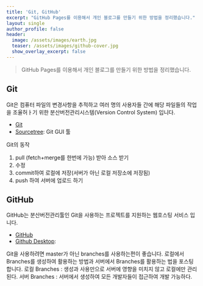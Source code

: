 ```yaml
---
title: 'Git, GitHub'
excerpt: "GitHub Pages를 이용해서 개인 블로그를 만들기 위한 방법을 정리했습니다."
layout: single
author_profile: false
header:
  image: /assets/images/earth.jpg
  teaser: /assets/images/github-cover.jpg
  show_overlay_excerpt: false
---
```


> GitHub Pages를 이용해서 개인 블로그를 만들기 위한 방법을 정리했습니다.

## Git

Git은 컴퓨터 파일의 변경사항을 추적하고 여러 명의 사용자들 간에 해당 파일들의 작업을 조율허ㅏ기 위한 분산버전관리시스템(Version Control System) 입니다.
* [Git](http://git-scm.com/)
* [Sourcetree](https://www.sourcetreeapp.com/): Git GUI 툴

Git의 동작
1. pull (fetch+merge를 한번에 가능) 받아 소스 받기
2. 수정
3. commit하여 로컬에 저장(서버가 아닌 로컬 저장소에 저장됨)
4. push 하여 서버에 업로드 하기 

## GitHub
GitHub는 분산버전관리툴인 Git을 사용하는 프로젝트를 지원하는 웹호스팅 서비스 입니다.
* [GitHub](https://github.com/)
* [Github Desktop](https://desktop.github.com/): 

Git을 사용하려면 master가 아닌 branches를 사용하는편이 좋습니다.
로컬에서 Branches를 생성하여 활용하는 방법과 서버에서 Branches를 활용하는 법을 포스팅합니다.
로컬 Branches : 생성과 사용만으로 서버에 영향을 미치지 않고 로컬에만 관리된다.
서버 Branches : 서버에서 생성하여 모든 개발자들이 접근하여 개발 가능하다.


